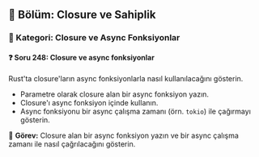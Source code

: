 ## 📘 Bölüm: Closure ve Sahiplik
### 🔹 Kategori: Closure ve Async Fonksiyonlar
#### ❓ Soru 248: Closure ve async fonksiyonlar

Rust'ta closure'ların async fonksiyonlarla nasıl kullanılacağını gösterin.

- Parametre olarak closure alan bir async fonksiyon yazın.
- Closure'ı async fonksiyon içinde kullanın.
- Async fonksiyonu bir async çalışma zamanı (örn. `tokio`) ile çağırmayı gösterin.

🔧 **Görev:** Closure alan bir async fonksiyon yazın ve bir async çalışma zamanı ile nasıl çağrılacağını gösterin.
